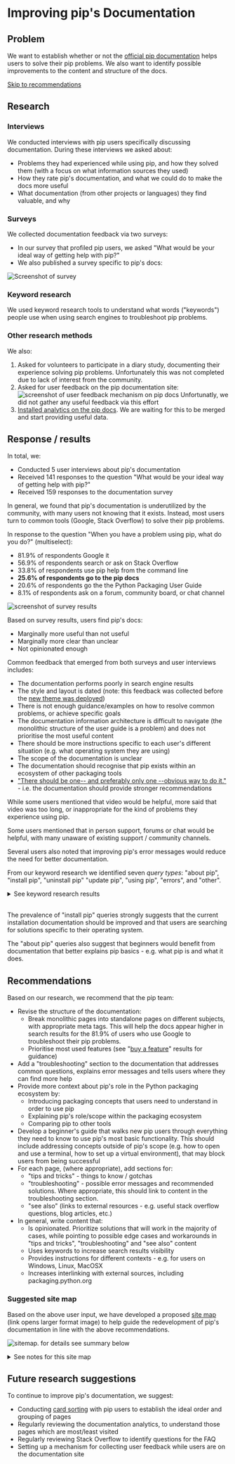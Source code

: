 # Improving pip's Documentation

## Problem

We want to establish whether or not the [official pip documentation](https://pip.pypa.io/en/stable/) helps users to solve their pip problems. We also want to identify possible improvements to the content and structure of the docs.

[Skip to recommendations](#recommendations)

## Research

### Interviews

We conducted interviews with pip users specifically discussing documentation. During these interviews we asked about:

- Problems they had experienced while using pip, and how they solved them (with a focus on what information sources they used)
- How they rate pip's documentation, and what we could do to make the docs more useful
- What documentation (from other projects or languages) they find valuable, and why

### Surveys

We collected documentation feedback via two surveys:

- In our survey that profiled pip users, we asked "What would be your ideal way of getting help with pip?"
- We also published a survey specific to pip's docs:

![Screenshot of survey](https://i.imgur.com/dtTnTQJ.png)

### Keyword research

We used keyword research tools to understand what words ("keywords") people use when using search engines to troubleshoot pip problems.

### Other research methods

We also:

1. Asked for volunteers to participate in a diary study, documenting their experience solving pip problems. Unfortunately this was not completed due to lack of interest from the community.
2. Asked for user feedback on the pip documentation site:
   ![screenshot of user feedback mechanism on pip docs](https://i.imgur.com/WJVjl8N.png)
   Unfortunatly, we did not gather any useful feedback via this effort
3. [Installed analytics on the pip docs](https://github.com/pypa/pip/pull/9146). We are waiting for this to be merged and start providing useful data.

## Response / results

In total, we:

- Conducted 5 user interviews about pip's documentation
- Received 141 responses to the question "What would be your ideal way of getting help with pip?"
- Received 159 responses to the documentation survey

In general, we found that pip's documentation is underutilized by the community, with many users not knowing that it exists. Instead, most users turn to common tools (Google, Stack Overflow) to solve their pip problems.

In response to the question "When you have a problem using pip, what do you do?" (multiselect):

- 81.9% of respondents Google it
- 56.9% of respondents search or ask on Stack Overflow
- 33.8% of respondents use pip help from the command line
- **25.6% of respondents go to the pip docs**
- 20.6% of respondents go the the Python Packaging User Guide
- 8.1% of respondents ask on a forum, community board, or chat channel

![screenshot of survey results](https://i.imgur.com/qlt1b4n.png)

Based on survey results, users find pip's docs:

- Marginally more useful than not useful
- Marginally more clear than unclear
- Not opinionated enough

Common feedback that emerged from both surveys and user interviews includes:

- The documentation performs poorly in search engine results
- The style and layout is dated (note: this feedback was collected before the [new theme was deployed](https://github.com/pypa/pip/pull/9012))
- There is not enough guidance/examples on how to resolve common problems, or achieve specific goals
- The documentation information architecture is difficult to navigate (the monolithic structure of the user guide is a problem) and does not prioritise the most useful content
- There should be more instructions specific to each user's different situation (e.g. what operating system they are using)
- The scope of the documentation is unclear
- The documentation should recognise that pip exists within an ecosystem of other packaging tools
- ["There should be one-- and preferably only one --obvious way to do it."](https://www.python.org/dev/peps/pep-0020/) - i.e. the documentation should provide stronger recommendations

While some users mentioned that video would be helpful, more said that video was too long, or inappropriate for the kind of problems they experience using pip.

Some users mentioned that in person support, forums or chat would be helpful, with many unaware of existing support / community channels.

Several users also noted that improving pip's error messages would reduce the need for better documentation.

From our keyword research we identified seven _query types_: "about pip", "install pip", "uninstall pip" "update pip", "using pip", "errors", and "other".

<details><summary> See keyword research results</summary>

### About pip

- what is pip
- what is pip in python
- what is pip python
- what does pip mean
- what does pip stand for
- what does pip stand for python
- pip meaning

### Install pip

- get pip
- python install pip
- install pip
- installing pip
- how to install pip python
- how to install pip
- how to download pip
- how to get pip
- how to check if pip is installed
- install pip mac
- how to install pip on mac
- install pip on mac
- install pip linux
- how to install pip linux
- how to install pip on linux
- how to install pip in ubuntu
- how to install pip ubuntu
- install pip ubuntu
- ubuntu install pip
- pip windows
- install pip windows
- pip install windows
- how to install pip windows
- how to install pip in windows
- how to install pip on windows
- how to pip install on windows
- how to install pip on windows 10
- how to run pip on windows

### Uninstall pip

- how to uninstall pip
- uninstall pip
- pip uninstall

### Update pip

- how to update pip
- how to upgrade pip
- pip update
- pip upgrade
- upgrade pip
- how to upgrade pip on windows

### Using pip

- how to use pip
- how to use pip install
- how to pip install
- how to use pip python
- how to install with pip
- how to run pip
- python how to use pip
- pip install requirements.txt
- pip requirements.txt
- pip freeze
- pip update package
- pip install specific version
- pip upgrade package
- pip uninstall package

### Errors

- no module named pip
- pip command not found
- pip is not recognized
- 'pip' is not recognized as an internal or external command, operable program or batch file.
- -bash: pip: command not found
- pip is not recognized as an internal or external command
- pip install invalid syntax

### Other

- how to add pip to path
- how to check pip version
- how does pip work
- where does pip install packages
- pip vs pip3
- where is pip installed

</details>
<br/>

The prevalence of "install pip" queries strongly suggests that the current installation documentation should be improved and that users are searching for solutions specific to their operating system.

The "about pip" queries also suggest that beginners would benefit from documentation that better explains pip basics - e.g. what pip is and what it does.

## Recommendations

Based on our research, we recommend that the pip team:

- Revise the structure of the documentation:
  - Break monolithic pages into standalone pages on different subjects, with appropriate meta tags. This will help the docs appear higher in search results for the 81.9% of users who use Google to troubleshoot their pip problems.
  - Prioritise most used features (see "[buy a feature](prioritizing-features)" results for guidance)
- Add a "troubleshooting" section to the documentation that addresses common questions, explains error messages and tells users where they can find more help
- Provide more context about pip's role in the Python packaging ecosystem by:
  - Introducing packaging concepts that users need to understand in order to use pip
  - Explaining pip's role/scope within the packaging ecosystem
  - Comparing pip to other tools
- Develop a beginner's guide that walks new pip users through everything they need to know to use pip's most basic functionality. This should include addressing concepts outside of pip's scope (e.g. how to open and use a terminal, how to set up a virtual environment), that may block users from being successful
- For each page, (where appropriate), add sections for:
  - "tips and tricks" - things to know / gotchas
  - "troubleshooting" - possible error messages and recommended solutions. Where appropriate, this should link to content in the troubleshooting section.
  - "see also" (links to external resources - e.g. useful stack overflow questions, blog articles, etc.)
- In general, write content that:
  - Is opinionated. Prioritize solutions that will work in the majority of cases, while pointing to possible edge cases and workarounds in "tips and tricks", "troubleshooting" and "see also" content
  - Uses keywords to increase search results visibility
  - Provides instructions for different contexts - e.g. for users on Windows, Linux, MacOSX
  - Increases interlinking with external sources, including packaging.python.org

### Suggested site map

Based on the above user input, we have developed a proposed [site map](https://i.imgur.com/UP5q09W.png) (link opens larger format image) to help guide the redevelopment of pip's documentation in line with the above recommendations.

![sitemap. for details see summary below](https://i.imgur.com/UP5q09W.png)

<details><summary> See notes for this site map</summary>

#### Node 1.0: Quick reference

_Page purpose:_

- To give pip users a quick overview of how to install pip, and use pip's main functionality
- To link to other (more detailed) areas of the documentation

_Suggested content:_

- Quick installation guide, including how to use a virtual environment. This is necessary for user who want to install more than one Python project on their machine.
- Common commands / tasks (based on [buy a feature](prioritizing-features) data)

---

#### Node 2.0: About pip

_Page purpose:_

- To introduce pip to new users

_Suggested content:_

- Introduce pip as a command line program
- Explain what the command line is and how to use it in different operating systems
- Explain what pip is/does, and what it stands for
- Link to packaging concepts (node 2.1)
- Explain pip's scope (e.g. to install and uninstall packages) and link to other tools (node 2.2)

#### Node 2.1: Packaging concepts

_Page purpose:_

- To introduce packaging concepts for new pip users

_Suggested content:_

- What is a package?
- What types of packages are there? e.g. file types
- What is package versioning / what are requirement specifiers? (note: talk about potential dependency conflicts here)
- Where do I get packages from?
- How should I control how packages are installed on my system (e.g. virtualenv and environment isolation)
- How can I reproduce an environment / ensure repeatability? (e.g requirements files)
- What do I need to know about security? (e.g. hash checking, PyPI name squatting)
- Link to node 2.2 ("pip vs other packaging tools")

#### Node 2.2: pip vs other packaging tools

_Page purpose:_

- To compare pip to other tools with the same scope
- To highlight that pip exists within a _packaging ecosystem_ and link to other packaging tools

_Suggested content:_

- Compare pip to other installation tools - e.g. poetry, pipenv, conda. What are the features, pros and cons of each? Why do packaging users choose one over the other?
- Briefly introduce other packaging projects. Link to https://packaging.python.org/key_projects/

---

#### Node 3.0: Installing pip

_Page purpose:_

- To help pip users install pip

_Suggested content:_

- Refactor current page, emphasising pathways for different operating systems
- Add "tips and tricks", "troubleshooting" and "see also" (link to external resources) sections to provide additional help

---

#### Node 4.0: Tutorials

_Page purpose:_

- To provide a jumping off place into pip's tutorials

_Suggested content:_

- Link to tutorials, including sub pages, where appropriate

#### Node 4.1: Using pip to install your first package

_Page purpose:_

- To help new pip users get started with pip

_Suggested content:_
Step by step tutorial (possibly broken into several pages) that covers:

- Using the command line
- Installing pip (or checking pip is installed)
- Creating/activating a virtual env (use venv for this, but point to alternatives)
- Installing a package
- Showing where the package has been installed
- Deactivating/reactivating virtualenv
- Uninstalling a package

#### Node 4.2: Advanced tutorial - using pip behind a proxy

_Page purpose:_

- To help advanced pip users achieve specific goals

_Suggested content:_

- Step by step tutorial for using pip behind a proxy

NB: other advanced tutorials should be added as identified by the team and/or requested by the community.

---

#### 5.0: Using pip

_Page purpose:_

- To provide a jumping off point for the user guide and reference guide

_Suggested content:_

- Link to each subject in the user guide
- Link to reference guide

#### 5.1: User guide

_Page purpose:_

- To provide users with specific detailed instructions on pip's key features

_Suggested content:_
Break down current user guide into separate pages, or pages linked by subject. Suggested order:

- Running pip
- Installing Packages
- Uninstalling Packages
- Environment recreation with requirements files
  - sub heading: "pinned version numbers"
  - sub heading: "hash checking mode"
- Listing Packages
- Searching for Packages
- Installing from local packages
- Installing from Wheels
- Wheel bundles
- “Only if needed” Recursive Upgrade
- Configuration
- User Installs
- Command Completion
- Basic Authentication Credentials
- Using a Proxy Server (includes link to tutorial)
- Constraints Files
- Using pip from your program

Where possible, each page should include:

- "tips and tricks" for workarounds, common _gotchas_ and edge use cases
- "troubleshooting" information, linking to content in node 6.2 ("Troubleshooting error messages") where applicable
- "see also", linking to external resources (e.g. stack overflow questions, useful threads on message boards, blogs posts, etc.

Note: the following content should be moved:

- Fixing conflicting dependencies (move to node 6.2 - "Troubleshooting error messages")
- Dependency resolution backtracking (move to node 6.2 - "Troubleshooting error messages")
- Changes to the pip dependency resolver in 20.3 (move to node 7.0 - "News, changelog and roadmap")

#### 5.2: Reference guide

_Page purpose:_

- To document pip's CLI

_Suggested content:_

- https://pip.pypa.io/en/stable/reference/

---

#### 6.0: Help

_Page purpose:_

- To provide a jumping off place for users to find answers to their pip questions

_Suggested content:_

- Links to
  - 6.1 "FAQs"
  - 6.2 "Troubleshooting error messages"
  - 6.3 "Finding more help"

#### 6.1: FAQs

_Page purpose:_

- To answer common pip questions / search terms

_Suggested content:_

- What is the difference between pip and pip3?
- Where does pip install packages?
- How can I check pip's version?
- How can I add pip to my path?
- Where is pip installed?
- What does pip stand for?

See [popular questions on Stack Overflow](https://stackoverflow.com/search?q=pip&s=ec4ee117-277a-4c5d-a3f5-c921ca6c5da6) for more examples.

#### 6.2: Troubleshooting error messages

_Page purpose:_

- To help pip users solve their problem when they experience an error using pip

_Suggested content:_
For each (common) error message:

- Explain what happened
- Explain why it happened
- Explain what the user can do to resolve the problem

Note: the [ResolutionImpossible](https://pip.pypa.io/en/stable/user_guide/#fixing-conflicting-dependencies) and [dependency resolution backtracking](https://pip.pypa.io/en/stable/user_guide/#dependency-resolution-backtracking)
documentation should both be moved here.

#### 6.3: Finding more help

_Page purpose:_

- To point pip users to other resources if they cannot find the information they need within the pip documentation

_Suggested content:_

- See [getting help](https://pip.pypa.io/en/stable/user_guide/#getting-help)

---

#### 7.0: News, changelog and roadmap

_Page purpose:_

- To share information about:
  - Recent changes to pip
  - Upcoming changes to pip
  - Ideas for improving pip, specifically highlighting where funding would be useful

_Suggested content:_

- [Changes to the pip dependency resolver in 20.3 (2020)](https://pip.pypa.io/en/stable/user_guide/#changes-to-the-pip-dependency-resolver-in-20-3-2020)
- Links to PSF blog posts about pip
- Link to [fundable packaging improvements](https://github.com/psf/fundable-packaging-improvements/blob/master/FUNDABLES.md)

---

#### 8.0: Contributing

_Page purpose:_

- To encourage new people to contribute to the pip project
- To demonstrate that the project values different _types_ of contributions, e.g. not just development
- To recognise past and current contributors

_Suggested content:_

- Introduction to pip as an open source project
- Contributors code of conduct
- Recognition of the different types of contributions that are valued
- Credit list of contributors, including pip maintainers

#### 8.1: Development

_Page purpose:_

- To onboard people who want to contribute code to pip

_Suggested content:_

- https://pip.pypa.io/en/stable/development/

#### 8.2: UX design

_Page purpose:_

- To onboard people who want to contribute UX (research or design) to pip
- To share UX knowledge and research results with the pip team

_Suggested content:_

- UX guidelines, and how they apply to the pip project
- Current UX initiatives (e.g. open surveys, interview slots, etc.)
- Previous research and results, including UX artifacts (e.g. personas)

#### 8.3: Documentation

_Page purpose:_

- To onboard people who want to contribute to pip's docs
- To share previous research and recommendataions related to pip's docs

_Suggested content:_

- This guide
- Writing styleguide / glossary of terms - see the [Warehouse documentation](https://warehouse.readthedocs.io/ui-principles.html#write-clearly-with-consistent-style-and-terminology) for an example.

</details>

## Future research suggestions

To continue to improve pip's documentation, we suggest:

- Conducting [card sorting](https://www.nngroup.com/articles/card-sorting-definition/) with pip users to establish the ideal order and grouping of pages
- Regularly reviewing the documentation analytics, to understand those pages which are most/least visited
- Regularly reviewing Stack Overflow to identify questions for the FAQ
- Setting up a mechanism for collecting user feedback while users are on the documentation site
